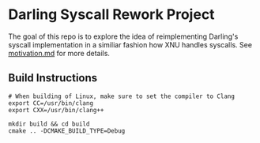 # Darling Syscall Rework Project

The goal of this repo is to explore the idea of reimplementing Darling's syscall implementation in a similiar fashion how XNU handles syscalls. See [motivation.md](doc/motivation.md) for more details.

## Build Instructions

```
# When building of Linux, make sure to set the compiler to Clang
export CC=/usr/bin/clang
export CXX=/usr/bin/clang++

mkdir build && cd build
cmake .. -DCMAKE_BUILD_TYPE=Debug
```